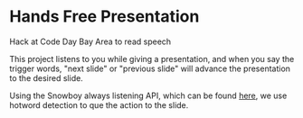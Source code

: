 # Hands Free Presentation
Hack at Code Day Bay Area to read speech 

This project listens to you while giving a presentation, and when you say the trigger words, "next slide" or "previous slide" will advance the presentation to the desired slide.

Using the Snowboy always listening API, which can be found [here](https://github.com/Kitt-AI/snowboy), we use hotword detection to que the action to the slide.

